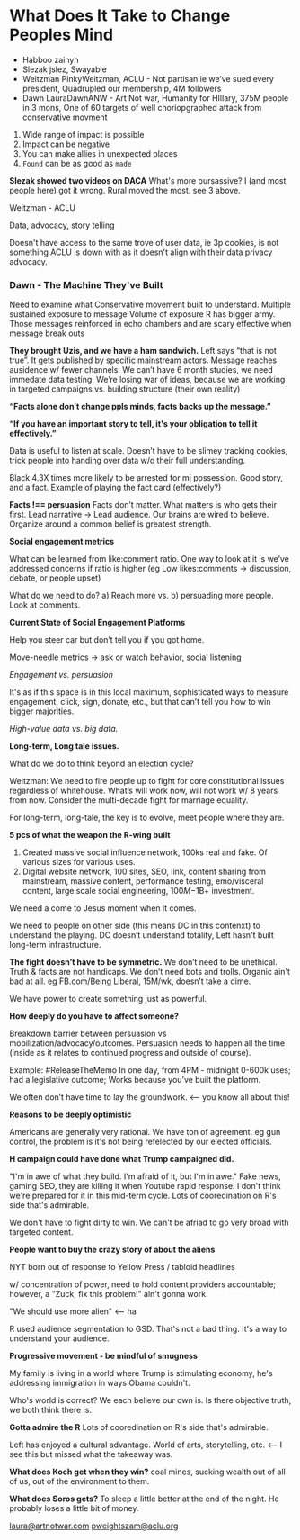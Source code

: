 # What Does It Take to Change Peoples Mind

- Habboo zainyh
- Slezak jslez, Swayable
- Weitzman PinkyWeitzman, ACLU - Not partisan ie we’ve sued every president, Quadrupled our membership, 4M followers
- Dawn LauraDawnANW - Art Not war, Humanity for HIllary, 375M people in 3 mons, One of 60 targets of well choriopgraphed attack from conservative movment

1. Wide range of impact is possible
2. Impact can be negative
3. You can make allies in unexpected places
4. `Found` can be as good as `made`

**Slezak showed two videos on DACA** What's more pursassive? I (and most people here) got it wrong. Rural moved the most. see 3 above.

Weitzman - ACLU

Data, advocacy, story telling

Doesn't have access to the same trove of user data, ie 3p cookies, is not something ACLU is down with as it doesn't align with their data privacy advocacy.

### Dawn - The Machine They've Built

Need to examine what Conservative movement built to understand.
Multiple sustained exposure to message
Volume of exposure
R has bigger army.
Those messages reinforced in echo chambers and are scary effective when message break outs

**They brought Uzis, and we have a ham sandwich.** Left says “that is not true”. It gets published by specific mainstream actors. Message reaches ausidence w/ fewer channels. We can’t have 6 month studies, we need immedate data testing. We’re losing war of ideas, because we are working in targeted campaigns vs. building structure (their own reality)

**“Facts alone don’t change ppls minds, facts backs up the message.”**

**“If you have an important story to tell, it's your obligation to tell it effectively.”**

Data is useful to listen at scale. Doesn’t have to be slimey tracking cookies, trick people into handing over data w/o their full understanding.

Black 4.3X times more likely to be arrested for mj possession. Good story, and a fact. Example of playing the fact card (effectively?)

**Facts !== persuasion** Facts don’t matter. What matters is who gets their first. Lead narrative → Lead audience. Our brains are wired to believe. Organize around a common belief is greatest strength.

**Social engagement metrics**

What can be learned from like:comment ratio. One way to look at it is we’ve addressed concerns if ratio is higher (eg Low likes:comments → discussion, debate, or people upset)

What do we need to do? a) Reach more vs. b) persuading more people. Look at comments.

**Current State of Social Engagement Platforms**

Help you steer car but don’t tell you if you got home.

Move-needle metrics → ask or watch behavior, social listening

*Engagement vs. persuasion*

It's as if this space is in this local maximum, sophisticated ways to measure engagement, click, sign, donate, etc., but that can’t tell you how to win bigger majorities.

*High-value data vs. big data.*

**Long-term, Long tale issues.**

What do we do to think beyond an election cycle?

Weitzman: We need to fire people up to fight for core constitutional issues regardless of whitehouse. What’s will work now, will not work w/ 8 years from now. Consider the multi-decade fight for marriage equality.

For long-term, long-tale, the key is to evolve, meet people where they are.

**5 pcs of what the weapon the R-wing built**

1. Created massive social influence network, 100ks real and fake. Of various sizes for various uses. 
2. Digital website network, 100 sites, SEO, link, content sharing from mainstream, massive content, performance testing, emo/visceral content, large scale social engineering, $100M-$1B+ investment.

We need a come to Jesus moment when it comes.

We need to people on other side (this means DC in this contenxt) to understand the playing. DC doesn’t understand totality, Left hasn't built long-term infrastructure.

**The fight doesn’t have to be symmetric.** We don’t need to be unethical. Truth & facts are not handicaps. We don’t need bots and trolls. Organic ain't bad at all. eg FB.com/Being Liberal, 15M/wk, doesn’t take a dime.

We have power to create something just as powerful.

**How deeply do you have to affect someone?**

Breakdown barrier between persuasion vs mobilization/advocacy/outcomes. Persuasion needs to happen all the time (inside as it relates to continued progress and outside of course).

Example: #ReleaseTheMemo In one day, from 4PM - midnight 0-600k uses; had a legislative outcome; Works because you’ve built the platform.

We often don’t have time to lay the groundwork. <-- you know all about this!

**Reasons to be deeply optimistic**

Americans are generally very rational. We have ton of agreement. eg gun control, the problem is it's not being refelected by our elected officials.

**H campaign could have done what Trump campaigned did.**

"I'm in awe of what they build. I'm afraid of it, but I'm in awe." Fake news, gaming SEO, they are killing it when Youtube rapid response. I don't think we're prepared for it in this mid-term cycle. Lots of cooredination on R's side that's admirable.

We don't have to fight dirty to win. We can't be afriad to go very broad with targeted content.

**People want to buy the crazy story of about the aliens**

NYT born out of response to Yellow Press / tabloid headlines

w/ concentration of power, need to hold content providers accountable; however, a "Zuck, fix this problem!" ain't gonna work.

"We should use more alien" <-- ha

R used audience segmentation to GSD. That's not a bad thing. It's a way to understand your audience.

**Progressive movement - be mindful of smugness**

My family is living in a world where Trump is stimulating economy, he's addressing immigration in ways Obama couldn't.

Who's world is correct? We each believe our own is. Is there objective truth, we both think there is.

**Gotta admire the R** Lots of cooredination on R's side that's admirable.

Left has enjoyed a cultural advantage. World of arts, storytelling, etc. <-- I see this but missed what the takeaway was.

**What does Koch get when they win?** coal mines, sucking wealth out of all of us, out of the environment to them.

**What does Soros gets?** To sleep a little better at the end of the night. He probably loses a little bit of money.





laura@artnotwar.com
pweightszam@aclu.org
